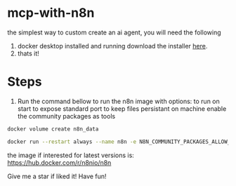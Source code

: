 # mcp-with-n8n
the simplest way to custom create an ai agent, you will need the following
1. docker desktop installed and running
download the installer [here](https://docs.docker.com/desktop/setup/install/windows-install/).
3. thats it!

# Steps
1. Run the command bellow to run the n8n image with options:
to run on start
to expose standard port
to keep files persistant on machine
enable the community packages as tools
```bash
docker volume create n8n_data

docker run --restart always --name n8n -e N8N_COMMUNITY_PACKAGES_ALLOW_TOOL_USAGE=true -p 5678:5678 v n8n_data:/home/node/.n8n docker.n8n.io/n8nio/n8n
```

the image if interested for latest versions is: https://hub.docker.com/r/n8nio/n8n

Give me a star if liked it!
Have fun!
